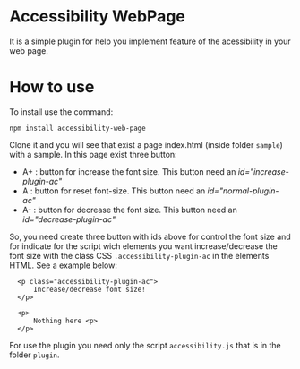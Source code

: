 # Accessibility WebPage
It is a simple plugin for help you implement feature of the acessibility in your web page.

# How to use

To install use the command:

```
npm install accessibility-web-page
```

Clone it and you will see that exist a page index.html (inside folder `sample`) with a sample. In this page exist three button:

* A+ : button for increase the font size. This button need an *id="increase-plugin-ac"*
* A : button for reset font-size. This button need an *id="normal-plugin-ac"*
* A- : button for decrease the font size. This button need an *id="decrease-plugin-ac"*

So, you need create three button with ids above for control the font size and for indicate for the script wich elements you want increase/decrease the font size with the class CSS `.accessibility-plugin-ac` in the elements HTML. See a example below: 

```
  <p class="accessibility-plugin-ac">
      Increase/decrease font size!
  </p>

  <p>
      Nothing here <p>
  </p>
```
For use the plugin you need only the script `accessibility.js` that is in the folder `plugin`. 